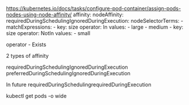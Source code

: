   https://kubernetes.io/docs/tasks/configure-pod-container/assign-pods-nodes-using-node-affinity/
  affinity:
    nodeAffinity:
      requiredDuringSchedulingIgnoredDuringExecution:
        nodeSelectorTerms:
        - matchExpressions:
          - key: size
            operator: In
            values:
            - large
            - medium
          - key: size
            operator: NotIn
            values:
            - small


operator - Exists

2 types of affinity

requiredDuringSchedulingIgnoredDuringExecution
preferredDuringSchedulingIgnoredDuringExecution

In future
requiredDuringSchedulingrequiredDuringExecution


kubectl get pods -o wide